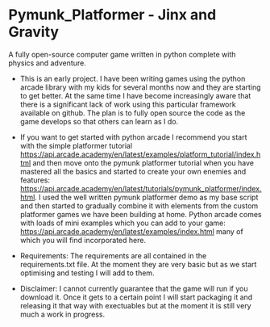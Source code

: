 # Pymunk_Platformer - Jinx and Gravity
A fully open-source computer game written in python complete with physics and adventure.

- This is an early project. I have been writing games using the python arcade library with my kids for several months now and they are starting to get better. At the same time I have become increasingly aware that there is a significant lack of work using this particular framework available on github. The plan is to fully open source the code as the game develops so that others can learn as I do.

- If you want to get started with python arcade I recommend you start with the simple platformer tutorial https://api.arcade.academy/en/latest/examples/platform_tutorial/index.html and then move onto the pymunk platformer tutorial when you have mastered all the basics and started to create your own enemies and features: https://api.arcade.academy/en/latest/tutorials/pymunk_platformer/index.html. I used the well written pymunk platformer demo as my base script and then started to gradually combine it with elements from the custom platformer games we have been building at home. Python arcade comes with loads of mini examples which you can add to your game: https://api.arcade.academy/en/latest/examples/index.html many of which you will find incorporated here. 

- Requirements: The requirements are all contained in the requirements.txt file. At the moment they are very basic but as we start optimising and testing I will add to them. 

- Disclaimer: I cannot currently guarantee that the game will run if you download it. Once it gets to a certain point I will start packaging it and releasing it that way with exectuables but at the moment it is still very much a work in progress.
